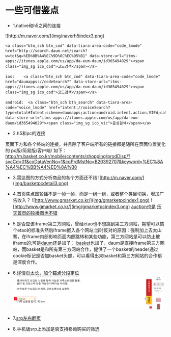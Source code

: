 # 一些可借鉴点

* 1.native和h5之间的连接
	
![http://m.naver.com/](img/naverh5index3.png) 

	<a class="btn_sch btn_cod" data-tiara-area-code="code_lmode" href="http://search.daum.net/search?w=tot&q=%EB%8B%A4%EC%9D%8C%EC%95%B1" data-store-url="itms-apps://itunes.apple.com/us/app/da-eum-daum/id365494029"><span class="img_sg ico_cod">코드검색</span></a>

	ios:	<a class="btn_sch btn_cod" data-tiara-area-code="code_lmode" href="daumapps://codeSearch?" data-store-url="itms-apps://itunes.apple.com/us/app/da-eum-daum/id365494029"><span class="img_sg ico_cod">코드검색</span></a>

	android:  <a class="btn_sch btn_search" data-tiara-area-code="voice_lmode" href="intent://voiceSearch?type=total#Intent;scheme=daumapps;action=android.intent.action.VIEW;category=android.intent.category.BROWSABLE;package=net.daum.android.daum;end" data-store-url="itms-apps://itunes.apple.com/us/app/da-eum-daum/id365494029"><span class="img_sg ico_vic">음성검색</span></a>

* 2.h5和pc的连接

页面下方和各个终端的连接，并且除了客户端所有的链接都是随所在页面位置变化的
pc版/简易版/客户端/
如下： http://m.basket.co.kr/mobile/contents/shopping/prodDisp/?svcCd=01&coDataVenNo=1&coPrdMstNo=B20392707&keyword=%EC%8A%A4%EC%BB%A4%ED%8A%B8

* 3.雷达图的方式分析商品的各个方面还不错
![http://m.naver.com/](img/basketpcdetail3.png) 

* 4.首页焦点图轮播不是一帧一帧，而是一组一组，或者整个类目切换，增加广告收入？
![http://www.gmarket.co.kr/](img/gmarketpcindex1.png) 
![http://www.gmarket.co.kr/](img/gmarketpcindex3.png) 
[auction也是](http://www.auction.co.kr/?redirect=1)
[乐天首页的轮播图也不错](http://www.lotteimall.com/main/viewMain.lotte?dpml_no=1)

* 5.是否应该iframe第三方网站，曾经etao也不想跳到第三方网站，期望可以搞个etao的标准头然后iframe嵌入各个网站;当时反对的原因：强制加上去太山寨，在iframe内部影响页面内部跳转和某些功能，第三方网站是可以防止被iframe的;可是[daum](http://shopping.daum.net/go.daum?pkey=8Pzo0TM1ytl8FlUoupJAmZj6egLH.s7U3DTr.9ERec_s5LC46KQ.DfyiOVCHL324UGeqnEPn8z-pst6zcLXaE1.RCqAgX5DGhaitjpcC25T5EUjSPc7YbpdhQV_9vdbdhZmWXfaifh6O8-8uLxXvUXg-jdg00&val=FKA00_zKVYha5tlhVCi9d1S6TsvdXxha-kJIP9GfsOk12jIP3C-KxP8e-OLLBQFnFN27WlaZkvCqD-V6OWvZ_ePQAC2k-Brgl.PYcFx5tQ69eKNPCH5jJQxPSuw00&search=OBL58v2oJJHglUrGnvXtXainQHkJt4dyt82Dwk-6KMHfwijQcUuScWJbOOTKtdtpLBLOo6TyggXZk9xTVqBHrKBM6BTw.alh339Q1t_.NC.TB-OTPVHdZe_D9ybs9-jpaB9Ct)还是加了：
[basket](http://www.basket.co.kr)也加了，daum是直接iframe第三方网站，而basket是和所有第三方网站合作，提供了一个basket的header通过cookie标记是否加basket头部，可以看得出来basket和第三方网站的合作都是深度合作。

* 6.[详情页太长，加个锚点分段定位](http://www.interpark.com/product/MallDisplay.do?_method=detail&sc.shopNo=0000100000&sc.dispNo=001206&evtNo=130084&sc.prdNo=1767882770)
![markdetail](img/markdetail.tiff)

* 7.[srp左右翻页](http://www.ellotte.com/search/search.total.ldpm?currentPage=1&rowSperpage=30&searchTermAll=%EC%BF%A0%EC%95%84%EC%B9%98%EB%A7%88&searchTermPre=&searchTermExc=&searchTermOri=%EC%BF%A0%EC%95%84%EC%B9%98%EB%A7%88&orderType=1&brandAll=&colorAll=&mCat=&lCat=S01A05&sprice=&eprice=&holdKwd=y&_cloc=&searchTerm=%EC%BF%A0%EC%95%84%EC%B9%98%EB%A7%88#price_color_tit)

* 8.手机版srp上添加是否支持移动购买的筛选

